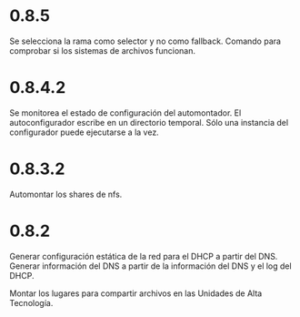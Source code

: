 0.8.5
=====

Se selecciona la rama como selector y no como fallback.
Comando para comprobar si los sistemas de archivos funcionan.

0.8.4.2
=======

Se monitorea el estado de configuración del automontador.
El autoconfigurador escribe en un directorio temporal.
Sólo una instancia del configurador puede ejecutarse a la vez.

0.8.3.2
=======

Automontar los shares de nfs.


0.8.2
=====

Generar configuración estática de la red para el DHCP a partir del DNS.
Generar información del DNS a partir de la información del DNS y el log del DHCP.

Montar los lugares para compartir archivos en las Unidades de Alta Tecnología.
